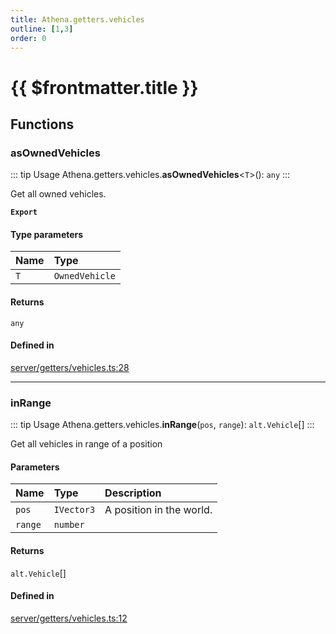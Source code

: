 ```yaml
---
title: Athena.getters.vehicles
outline: [1,3]
order: 0
---
```


# {{ $frontmatter.title }}


## Functions

### asOwnedVehicles

::: tip Usage
Athena.getters.vehicles.**asOwnedVehicles**<`T`\>(): `any`
:::

Get all owned vehicles.

**`Export`**

#### Type parameters

| Name | Type |
| :------ | :------ |
| `T` | `OwnedVehicle` |

#### Returns

`any`

#### Defined in

[server/getters/vehicles.ts:28](https://github.com/Stuyk/altv-athena/blob/16c490d/src/core/server/getters/vehicles.ts#L28)

___

### inRange

::: tip Usage
Athena.getters.vehicles.**inRange**(`pos`, `range`): `alt.Vehicle`[]
:::

Get all vehicles in range of a position

#### Parameters

| Name | Type | Description |
| :------ | :------ | :------ |
| `pos` | `IVector3` | A position in the world. |
| `range` | `number` |  |

#### Returns

`alt.Vehicle`[]

#### Defined in

[server/getters/vehicles.ts:12](https://github.com/Stuyk/altv-athena/blob/16c490d/src/core/server/getters/vehicles.ts#L12)
